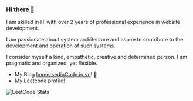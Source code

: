 ### Hi there 👋

I am skilled in IT with over 2 years of professional experience in website development.

I am passionate about system architecture and aspire to contribute to the development and operation of such systems.

I consider myself a kind, empathetic, creative and determined person. I am pragmatic and organized, yet flexible.

- My Blog [ImmersedinCode.io.vn](https://immersedincode.io.vn/)! :bookmark_tabs:
- My [Leetcode](https://leetcode.com/u/pxuanbach/) profile!

![LeetCode Stats](https://leetcode.card.workers.dev/pxuanbach?theme=nord&font=source_code_pro&extension=null)

<!--
**pxuanbach/pxuanbach** is a ✨ _special_ ✨ repository because its `README.md` (this file) appears on your GitHub profile.

Here are some ideas to get you started:

- 🔭 I’m currently working on ...
- 🌱 I’m currently learning ...
- 👯 I’m looking to collaborate on ...
- 🤔 I’m looking for help with ...
- 💬 Ask me about ...
- 📫 How to reach me: ...
- 😄 Pronouns: ...
- ⚡ Fun fact: ...
-->
